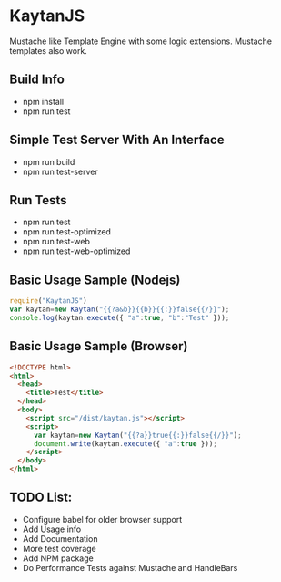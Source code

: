 # KaytanJS
Mustache like Template Engine with some logic extensions. Mustache templates also work.

## Build Info
   - npm install
   - npm run test

## Simple Test Server With An Interface
   - npm run build
   - npm run test-server

## Run Tests
   - npm run test
   - npm run test-optimized
   - npm run test-web
   - npm run test-web-optimized

## Basic Usage Sample (Nodejs)
```javascript
require("KaytanJS")
var kaytan=new Kaytan("{{?a&b}}{{b}}{{:}}false{{/}}");
console.log(kaytan.execute({ "a":true, "b":"Test" }));
```

## Basic Usage Sample (Browser)
```html
<!DOCTYPE html>
<html>
  <head>
    <title>Test</title>
  </head>
  <body>
    <script src="/dist/kaytan.js"></script>
    <script>
      var kaytan=new Kaytan("{{?a}}true{{:}}false{{/}}");
      document.write(kaytan.execute({ "a":true }));
    </script>
  </body>
</html>
```

## TODO List:
   - Configure babel for older browser support
   - Add Usage info
   - Add Documentation
   - More test coverage
   - Add NPM package
   - Do Performance Tests against Mustache and HandleBars 
